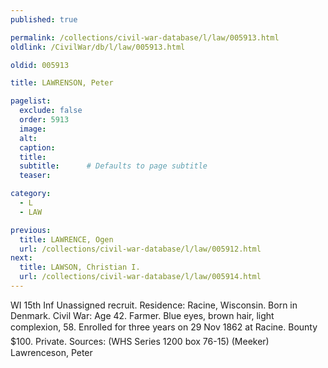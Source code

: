 ```yaml
---
published: true

permalink: /collections/civil-war-database/l/law/005913.html
oldlink: /CivilWar/db/l/law/005913.html

oldid: 005913

title: LAWRENSON, Peter

pagelist:
  exclude: false
  order: 5913
  image: 
  alt:
  caption:
  title:
  subtitle:      # Defaults to page subtitle
  teaser:

category: 
  - L 
  - LAW

previous:
  title: LAWRENCE, Ogen
  url: /collections/civil-war-database/l/law/005912.html  
next:
  title: LAWSON, Christian I.
  url: /collections/civil-war-database/l/law/005914.html   
---
```

WI 15th Inf Unassigned recruit. Residence: Racine, Wisconsin. Born in Denmark. Civil War: Age 42. Farmer. Blue eyes, brown hair, light complexion, 5&#146;8&#148;. Enrolled for three years on 29 Nov 1862 at Racine. Bounty $100. Private. Sources: (WHS Series 1200 box 76-15) (Meeker) &#147;Lawrenceson, Peter&#148;